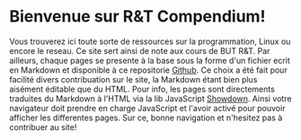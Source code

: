 # Bienvenue sur R&T Compendium!

Vous trouverez ici toute sorte de ressources sur la programmation, Linux ou encore le reseau. 
Ce site sert ainsi de note aux cours de BUT R&T. Par ailleurs, chaque pages se presente à la base sous la forme d'un fichier ecrit en Markdown et disponible à ce repositorie [Github](https://github.com/RolandTC/RT_Compendium). 
Ce choix a été fait pour facilité divers contribuation sur le site, la Markdown étant bien plus aisément éditable que du HTML. Pour info, les pages sont directements traduites du Markdown 
à l'HTML via la lib JavaScript [Showdown](https://showdownjs.com). Ainsi votre navigateur doit prendre en charge JavaScript et l'avoir activé pour pouvoir afficher les differentes pages. Sur ce, bonne navigation et n'hesitez pas
à contribuer au site!
